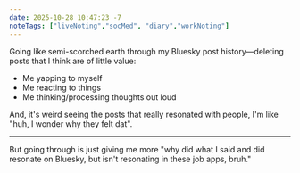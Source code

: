 ```yaml
---
date: 2025-10-28 10:47:23 -7
noteTags: ["liveNoting","socMed", "diary","workNoting"]
---
```

Going like semi-scorched earth through my Bluesky post history—deleting posts that I think are of little value:

- Me yapping to myself
- Me reacting to things
- Me thinking/processing thoughts out loud

And, it's weird seeing the posts that really resonated with people, I'm like "huh, I wonder why they felt dat".
- - -
But going through is just giving me more "why did what I said and did resonate on Bluesky, but isn't resonating in these job apps, bruh."
